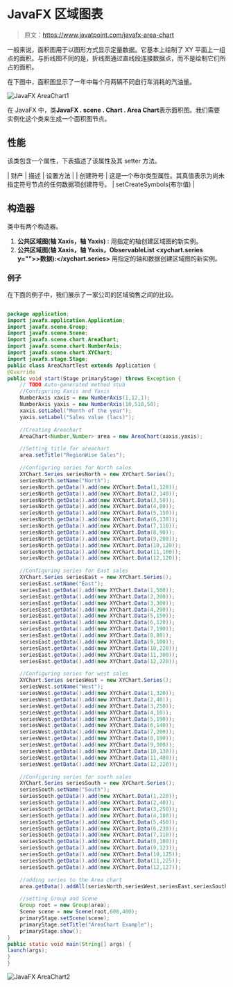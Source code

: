 # JavaFX 区域图表

> 原文：<https://www.javatpoint.com/javafx-area-chart>

一般来说，面积图用于以图形方式显示定量数据。它基本上绘制了 XY 平面上一组点的面积。与折线图不同的是，折线图通过直线段连接数据点，而不是绘制它们所占的面积。

在下图中，面积图显示了一年中每个月两辆不同自行车消耗的汽油量。

![JavaFX AreaChart1](../img/2b9bb2a903468f981f48f9960a2016c3.png)

在 JavaFX 中，类**JavaFX . scene . Chart . Area Chart**表示面积图。我们需要实例化这个类来生成一个面积图节点。

## 性能

该类包含一个属性，下表描述了该属性及其 setter 方法。

| 财产 | 描述 | 设置方法 |
| 创建符号 | 这是一个布尔类型属性。其真值表示为尚未指定符号节点的任何数据项创建符号。 | setCreateSymbols(布尔值) |

## 构造器

类中有两个构造器。

1.  **公共区域图(轴 <x>Xaxis，轴 <y>Yaxis) :</y></x>** 用指定的轴创建区域图的新实例。
2.  **公共区域图(轴 <x>Xaxis，轴 <y>Yaxis，ObservableList <xychart.series y="">>数据):</xychart.series></y></x>** 用指定的轴和数据创建区域图的新实例。

### 例子

在下面的例子中，我们展示了一家公司的区域销售之间的比较。

```java

package application;
import javafx.application.Application;
import javafx.scene.Group;
import javafx.scene.Scene;
import javafx.scene.chart.AreaChart;
import javafx.scene.chart.NumberAxis;
import javafx.scene.chart.XYChart;
import javafx.stage.Stage;
public class AreaChartTest extends Application {
@Override
public void start(Stage primaryStage) throws Exception {
	// TODO Auto-generated method stub
	//Configuring Xaxis and Yaxis
	NumberAxis xaxis = new NumberAxis(1,12,1);
	NumberAxis yaxis = new NumberAxis(10,510,50);
	xaxis.setLabel("Month of the year");
	yaxis.setLabel("Sales value (lacs)");

	//Creating Areachart
	AreaChart<Number,Number> area = new AreaChart(xaxis,yaxis);

	//Setting title for areachart 
	area.setTitle("RegionWise Sales");

	//Configuring series for North sales 
	XYChart.Series seriesNorth = new XYChart.Series();
	seriesNorth.setName("North");
	seriesNorth.getData().add(new XYChart.Data(1,120));
	seriesNorth.getData().add(new XYChart.Data(2,140));
	seriesNorth.getData().add(new XYChart.Data(3,50));
	seriesNorth.getData().add(new XYChart.Data(4,80));
	seriesNorth.getData().add(new XYChart.Data(5,150));
	seriesNorth.getData().add(new XYChart.Data(6,130));
	seriesNorth.getData().add(new XYChart.Data(7,110));
	seriesNorth.getData().add(new XYChart.Data(8,90));
	seriesNorth.getData().add(new XYChart.Data(9,200));
	seriesNorth.getData().add(new XYChart.Data(10,120));
	seriesNorth.getData().add(new XYChart.Data(11,100));
	seriesNorth.getData().add(new XYChart.Data(12,120));

	//Configuring series for East sales 
	XYChart.Series seriesEast = new XYChart.Series();
	seriesEast.setName("East");
	seriesEast.getData().add(new XYChart.Data(1,500));
	seriesEast.getData().add(new XYChart.Data(2,200));
	seriesEast.getData().add(new XYChart.Data(3,300));
	seriesEast.getData().add(new XYChart.Data(4,290));
	seriesEast.getData().add(new XYChart.Data(5,150));
	seriesEast.getData().add(new XYChart.Data(6,120));
	seriesEast.getData().add(new XYChart.Data(7,190));
	seriesEast.getData().add(new XYChart.Data(8,80));
	seriesEast.getData().add(new XYChart.Data(9,100));
	seriesEast.getData().add(new XYChart.Data(10,220));
	seriesEast.getData().add(new XYChart.Data(11,300));
	seriesEast.getData().add(new XYChart.Data(12,220));

	//Configuring series for west sales 
	XYChart.Series seriesWest = new XYChart.Series();
	seriesWest.setName("West");
	seriesWest.getData().add(new XYChart.Data(1,320));
	seriesWest.getData().add(new XYChart.Data(2,40));
	seriesWest.getData().add(new XYChart.Data(3,250));
	seriesWest.getData().add(new XYChart.Data(4,10));
	seriesWest.getData().add(new XYChart.Data(5,190));
	seriesWest.getData().add(new XYChart.Data(6,140));
	seriesWest.getData().add(new XYChart.Data(7,200));
	seriesWest.getData().add(new XYChart.Data(8,190));
	seriesWest.getData().add(new XYChart.Data(9,300));
	seriesWest.getData().add(new XYChart.Data(10,130));
	seriesWest.getData().add(new XYChart.Data(11,400));
	seriesWest.getData().add(new XYChart.Data(12,220));

	//Configuring series for south sales
	XYChart.Series seriesSouth = new XYChart.Series();
	seriesSouth.setName("South");
	seriesSouth.getData().add(new XYChart.Data(1,220));
	seriesSouth.getData().add(new XYChart.Data(2,40));
	seriesSouth.getData().add(new XYChart.Data(3,250));
	seriesSouth.getData().add(new XYChart.Data(4,180));
	seriesSouth.getData().add(new XYChart.Data(5,450));
	seriesSouth.getData().add(new XYChart.Data(6,230));
	seriesSouth.getData().add(new XYChart.Data(7,110));
	seriesSouth.getData().add(new XYChart.Data(8,100));
	seriesSouth.getData().add(new XYChart.Data(9,123));
	seriesSouth.getData().add(new XYChart.Data(10,125));
	seriesSouth.getData().add(new XYChart.Data(11,225));
	seriesSouth.getData().add(new XYChart.Data(12,127));

	//adding series to the Area chart 
	area.getData().addAll(seriesNorth,seriesWest,seriesEast,seriesSouth);

	//setting Group and Scene 
	Group root = new Group(area);
	Scene scene = new Scene(root,600,400);
	primaryStage.setScene(scene);
	primaryStage.setTitle("AreaChart Example");
	primaryStage.show();
}
public static void main(String[] args) {
launch(args);	
}
}

```

![JavaFX AreaChart2](../img/70b88b9399bda48dfcef3f8ab2abd01f.png)